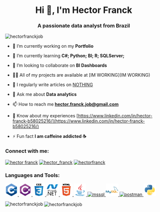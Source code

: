 <h1 align="center">Hi 👋, I'm Hector Franck</h1>
<h3 align="center">A passionate data analyst from Brazil</h3>

<p align="left"> <img src="https://komarev.com/ghpvc/?username=hectorfranckjob&label=Profile%20views&color=0e75b6&style=flat" alt="hectorfranckjob" /> </p>

- 🔭 I’m currently working on my **Portfolio**

- 🌱 I’m currently learning **C#; Python; BI; R; SQLServer;**

- 👯 I’m looking to collaborate on **BI Dashboards**

- 👨‍💻 All of my projects are available at [IM WORKING](IM WORKING)

- 📝 I regularly write articles on [NOTHING](NOTHING)

- 💬 Ask me about **Data analytics**

- 📫 How to reach me **hector.franck.job@gmail.com**

- 📄 Know about my experiences [https://www.linkedin.com/in/hector-franck-b58025216/](https://www.linkedin.com/in/hector-franck-b58025216/)

- ⚡ Fun fact **I am caffeine addicted ☕**

<h3 align="left">Connect with me:</h3>
<p align="left">
<a href="https://linkedin.com/in/hector franck" target="blank"><img align="center" src="https://raw.githubusercontent.com/rahuldkjain/github-profile-readme-generator/master/src/images/icons/Social/linked-in-alt.svg" alt="hector franck" height="30" width="40" /></a>
<a href="https://instagram.com/hector_franck" target="blank"><img align="center" src="https://raw.githubusercontent.com/rahuldkjain/github-profile-readme-generator/master/src/images/icons/Social/instagram.svg" alt="hector_franck" height="30" width="40" /></a>
<a href="https://discord.gg/hectorfranck" target="blank"><img align="center" src="https://raw.githubusercontent.com/rahuldkjain/github-profile-readme-generator/master/src/images/icons/Social/discord.svg" alt="hectorfranck" height="30" width="40" /></a>
</p>

<h3 align="left">Languages and Tools:</h3>
<p align="left"> <a href="https://www.w3schools.com/cpp/" target="_blank" rel="noreferrer"> <img src="https://raw.githubusercontent.com/devicons/devicon/master/icons/cplusplus/cplusplus-original.svg" alt="cplusplus" width="40" height="40"/> </a> <a href="https://www.w3schools.com/cs/" target="_blank" rel="noreferrer"> <img src="https://raw.githubusercontent.com/devicons/devicon/master/icons/csharp/csharp-original.svg" alt="csharp" width="40" height="40"/> </a> <a href="https://www.w3schools.com/css/" target="_blank" rel="noreferrer"> <img src="https://raw.githubusercontent.com/devicons/devicon/master/icons/css3/css3-original-wordmark.svg" alt="css3" width="40" height="40"/> </a> <a href="https://dotnet.microsoft.com/" target="_blank" rel="noreferrer"> <img src="https://raw.githubusercontent.com/devicons/devicon/master/icons/dot-net/dot-net-original-wordmark.svg" alt="dotnet" width="40" height="40"/> </a> <a href="https://www.w3.org/html/" target="_blank" rel="noreferrer"> <img src="https://raw.githubusercontent.com/devicons/devicon/master/icons/html5/html5-original-wordmark.svg" alt="html5" width="40" height="40"/> </a> <a href="https://www.java.com" target="_blank" rel="noreferrer"> <img src="https://raw.githubusercontent.com/devicons/devicon/master/icons/java/java-original.svg" alt="java" width="40" height="40"/> </a> <a href="https://www.microsoft.com/en-us/sql-server" target="_blank" rel="noreferrer"> <img src="https://www.svgrepo.com/show/303229/microsoft-sql-server-logo.svg" alt="mssql" width="40" height="40"/> </a> <a href="https://www.mysql.com/" target="_blank" rel="noreferrer"> <img src="https://raw.githubusercontent.com/devicons/devicon/master/icons/mysql/mysql-original-wordmark.svg" alt="mysql" width="40" height="40"/> </a> <a href="https://postman.com" target="_blank" rel="noreferrer"> <img src="https://www.vectorlogo.zone/logos/getpostman/getpostman-icon.svg" alt="postman" width="40" height="40"/> </a> <a href="https://www.python.org" target="_blank" rel="noreferrer"> <img src="https://raw.githubusercontent.com/devicons/devicon/master/icons/python/python-original.svg" alt="python" width="40" height="40"/> </a> </p>

<p><img align="left" src="https://github-readme-stats.vercel.app/api/top-langs?username=hectorfranckjob&show_icons=true&locale=en&layout=compact" alt="hectorfranckjob" /></p>

<p>&nbsp;<img align="center" src="https://github-readme-stats.vercel.app/api?username=hectorfranckjob&show_icons=true&locale=en" alt="hectorfranckjob" /></p>
